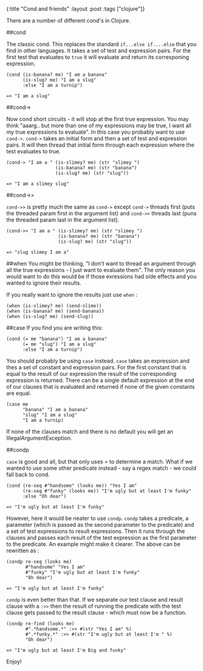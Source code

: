 {:title "Cond and friends"
 :layout :post
 :tags  ["clojure"]}
 
There are a number of different cond's in Clojure.

##cond

The classic cond. This replaces the standard `if...else if....else` that you find in other languages. It takes a set of test and expression pairs. For the first test that evaluates to `true` it will evaluate and return its corresponing expression.

```
(cond (is-banana? me) "I am a banana"
      (is-slug? me) "I am a slug"
      :else "I am a turnip")

=> "I am a slug"      
```

##cond->

Now cond short circuits - it will stop at the first true expression. You may think "aaarg.. but more than one of my expressions may be true, I want all my true expressions to evaluate". In this case you probably want to use `cond->`. `cond->` takes an initial form  and then a set of test and expression pairs. It will then thread that initial form through each expression where the test evaluates to true.

```
(cond-> "I am a " (is-slimey? me) (str "slimey ")
                  (is-banana? me) (str "banana")
                  (is-slug? me) (str "slug"))

=> "I am a slimey slug"                  
```

##cond->>

`cond->>` is pretty much the same as `cond->` except `cond->` threads first (puts the threaded param first in the argument list) and `cond->>` threads last (puns the threaded param last in the argument list).


```
(cond->> "I am a " (is-slimey? me) (str "slimey ")
                   (is-banana? me) (str "banana")
                   (is-slug? me) (str "slug"))

=> "slug slimey I am a"                  
```

##when
You might be thinking, "I don't want to thread an argument through all the true expressions - I just want to evaluate them". The only reason you would want to do this would be if those exressions had side effects and you wanted to ignore their results.

If you really want to ignore the results just use `when` :

```
(when (is-slimey? me) (send-slime))
(when (is-banana? me) (send-banana))
(when (is-slug? me) (send-slug))
```

##case
If you find you are writing this:

```
(cond (= me "banana") "I am a banana"
      (= me "slug") "I am a slug"
      :else "I am a turnip")
```

You should probably be using `case` instead. `case` takes an expression and thes a set of constant and expression pairs. For the first constant that is equal to the result of our expression the result of the corresponding expression is returned. There can be a single default expression at the end of our clauses that is evaluated and returned if none of the given constants are equal.

```
(case me
      "banana" "I am a banana"
      "slug" "I am a slug"
      "I am a turnip)
```

If none of the clauses match and there is no default you will get an IllegalArgumentException.

##condp

`case` is good and all, but that only uses = to determine a match. What if we wanted to use some other predicate instead - say a regex match - we could fall back to cond.

```
(cond (re-seq #"handsome" (looks me)) "Yes I am"
      (re-seq #"funky" (looks me)) "I'm ugly but at least I'm funky"
      :else "Oh dear")

=> "I'm ugly but at least I'm funky"      
```

However, here it would be neater to use `condp`. `condp` takes a predicate, a parameter (which is passed as the second parameter to the predicate) and a set of test expressions to result expressions. Then it runs through the clauses and passes each result of the test expression as the first parameter to the predicate. An example might make it clearer. The above can be rewritten as :

```
(condp re-seq (looks me)
       #"handsome" "Yes I am"
       #"funky" "I'm ugly but at least I'm funky"
       "Oh dear")

=> "I'm ugly but at least I'm funky"
```

`condp` is even better than that. If we separate our test clause and result clause with a `:>>` then the result of running the predicate with the test clause gets passed to the result clause - which must now be a function.

```
(condp re-find (looks me)
       #".*handsome.*" :>> #(str "Yes I am" %)
       #".*funky.*" :>> #(str "I'm ugly but at least I'm " %)
       "Oh dear")

=> "I'm ugly but at least I'm Big and funky"
```

Enjoy!